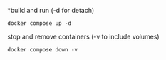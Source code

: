 *build and run (-d for detach)
```
docker compose up -d
```

stop and remove containers (-v to include volumes)
```
docker compose down -v
```